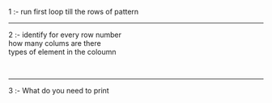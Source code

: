 1 :- run first loop till the rows of pattern 
 <br><hr>
 
2 :- identify for every row number<br>
       how many colums are there <br>
       types of element in the coloumn <br>
    
<br><hr>
3 :- What do you need to print

